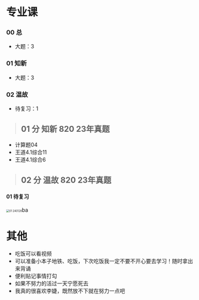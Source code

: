 # 专业课

### 00 总

* 大题：3

  

### 01 知新

* 大题：3



### 02 温故

* 待复习：1



> ## 01 分 知新 820 23年真题

* 计算题04
* 王道4.1综合11
* 王道4.1综合6



> ## 02 分 温故 820 23年真题

#### 01 待复习

<img src="https://cvp.oss-cn-shanghai.aliyuncs.com/picgo/202401281020468.png" alt="01 240128" style="zoom:50%;" />ba 

# 其他

* 吃饭可以看视频
* 可以准备小本子地铁、吃饭，下次吃饭我一定不要不开心要去学习！随时拿出来背诵
* 便利贴记事情打勾
* 如果不努力的活过一天宁愿死去
* 我真的很喜欢李婕，既然放不下就在努力一点吧





